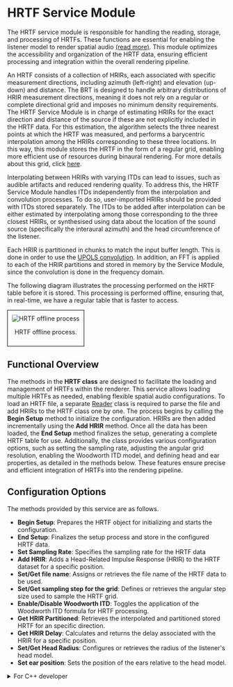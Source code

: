 # HRTF Service Module

The HRTF service module is responsible for handling the reading, storage, and processing of HRTFs. These functions are essential for enabling the listener model to render spatial audio [(read more)](../listener-models/hrtf-models/listener-acoustic-model-hrtf.md). This module optimizes the accessibility and organization of the HRTF data, ensuring efficient processing and integration within the overall rendering pipeline.

An HRTF consists of a collection of HRIRs, each associated with specific measurement directions, including azimuth (left-right) and elevation (up-down) and distance. The BRT is designed to handle arbitrary distributions of HRIR measurement directions, meaning it does not rely on a regular or complete directional grid and imposes no minimum density requirements. The HRTF Service Module is in charge of estimating HRIRs for the exact direction and distance of the source if these are not explicitly included in the HRTF data. For this estimation, the algorithm selects the three nearest points at which the HRTF was measured, and performs a barycentric interpolation among the HRIRs corresponding to these three locations. In this way, this module stores the HRTF in the form of a regular grid, enabling more efficient use of resources during binaural rendering. For more details about this grid, click [here](../../assets/technical-report/SONICOM_TR3.1_BRT%20REGULAR%20GRID%20DISTRIBUTION%20OF%20POINTS%20IN%20THE%20SPHERE%20USED%20BY%20THE%20BRT.pdf). 


Interpolating between HRIRs with varying ITDs can lead to issues, such as audible artifacts and reduced rendering quality. To address this, the HRTF Service Module handles ITDs independently from the interpolation and convolution processes. To do so, user-imported HRIRs should be provided with ITDs stored separately. The ITDs to be added after interpolation can be either estimated by interpolating among those corresponding to the three closest HRIRs, or synthesised using data about the location of the sound source (specifically the interaural azimuth) and the head circumference of the listener.

Each HRIR is partitioned in chunks to match the input buffer length. This is done in order to use the  [UPOLS convolution](../common/uniform-partitioned-convolution.md). In addition, an FFT is applied to each of the HRIR partitions and stored in memory by the Service Module, since the convolution is done in the frequency domain.

The following diagram illustrates the processing performed on the HRTF table before it is stored. This processing is performed offline, ensuring that, in real-time, we have a regular table that is faster to access.

<div style="border: 1px solid #000; padding: 10px; display: inline-block;">
    <img src="/BRT-Documentation/assets/HRTF_offlineProcess.png" alt="HRTF offline process" style="display: block; margin: 0 auto;">
    <p style="text-align: center;">HRTF offline process.</p>
</div>

<!--
## Architecture

<div style="border: 1px solid #000; padding: 10px; display: inline-block;">
    <img src="/BRT-Documentation/assets/sysmldiagrams/none.png" alt="HRTF offline process" style="display: block; margin: 0 auto;">
    <p style="text-align: center;">HRTF class diagram.</p>
</div>
-->

## Functional Overview

The methods in the **HRTF class** are designed to facilitate the loading and management of HRTFs within the renderer. This service allows loading multiple HRTFs as needed, enabling flexible spatial audio configurations. To load an HRTF file, a separate [Reader](../readers/index.md) class is required to parse the file and add HRIRs to the HRTF class one by one. The process begins by calling the **Begin Setup** method to initialize the configuration. HRIRs are then added incrementally using the **Add HRIR** method. Once all the data has been loaded, the **End Setup** method finalizes the setup, generating a complete HRTF table for use. Additionally, the class provides various configuration options, such as setting the sampling rate, adjusting the angular grid resolution, enabling the Woodworth ITD model, and defining head and ear properties, as detailed in the methods below. These features ensure precise and efficient integration of HRTFs into the rendering pipeline.


## Configuration Options

The methods provided by this service are as follows.

- **Begin Setup**: Prepares the HRTF object for initializing and starts the configuration.
- **End Setup**: Finalizes the setup process and store in the configured HRTF data.
- **Set Sampling Rate**:  Specifies the sampling rate for the HRTF data
- **Add HRIR**: Adds a Head-Related Impulse Response (HRIR) to the HRTF dataset for a specific position.
- **Set/Get file name**: Assigns or retrieves the file name of the HRTF data to be used.
- **Set/Get sampling step for the grid**: Defines or retrieves the angular step size used to sample the HRTF grid.
- **Enable/Disable Woodworth ITD**: Toggles the application of the Woodworth ITD formula for HRTF processing.
- **Get HRIR Partitioned**: Retrieves  the interpolated and partitioned stored HRTF for an specific direction.
- **Get HRIR Delay**: Calculates and returns the delay associated with the HRIR for a specific position.
- **Set/Get Head Radius**: Configures or retrieves the radius of the listener's head model.
- **Set ear position**: Sets the position of the ears relative to the head model.

<details>
<summary>For C++ developer</summary>

<ul>
<li><strong>File</strong>: /include/LServiceModules/HRTF.hpp</li>
<li><strong>Class name</strong>: CHRTF</li>
<li><strong>Inheritance</strong>: CServicesBase</li>
<li><strong>Namespace</strong>: BRTServices</li>
<li><strong>Classes that instance</strong>:
    <ul>
        <li></li>
    </ul>
</li>
</ul> 

<h2>Class inheritance diagram</h2>
<!-- <div style="border: 1px solid #000; padding: 10px; display: inline-block;">
    <img src="/BRT-Documentation/assets/sysmldiagrams/HRTFListenerModel.png" alt="Listener HRTF Model Internal diagram" style="display: block; margin: 0 auto;">
    <p style="text-align: center;">Listener HRTF Model Internal diagram.</p>
</div> -->
<br>

<h2>How to instantiate and load</h2>


```cpp
// Assuming SOFA_FILEPATH contains the SOFA filename including the path
std::shared_ptr<BRTServices::CHRTF> hrtf = std::make_shared<BRTServices::CHRTF>();
bool hrtfSofaLoaded = AppUtils::LoadSofaFile(SOFA_FILEPATH, hrtf);        
    if (!hrtfSofaLoaded) {
        // ERROR
    }
```

<h2>How to connect it to a listener</h2>

```cpp
// Assuming that the ID of this listener is contained in _listenerID and 
// that the HRTF is already lsuccessfuly loaded into hrtf.
std::shared_ptr<BRTBase::CListener> listener = brtManager->GetListener(listenerID);
listener->SetHRTF(hrtf);
```


<h2>Public methods</h2>

```cpp
int32_t GetHRIRLength() const
void SetGridSamplingStep(int _samplingStep) 
int GetGridSamplingStep() 

bool BeginSetup(int32_t _HRIRLength, BRTServices::TEXTRAPOLATION_METHOD _extrapolationMethod) override 
void AddHRTFTable(T_HRTFTable&& newTable)
void AddHRIR(double _azimuth, double _elevation, double _distance, Common::CVector3 listenerPosition, THRIRStruct&& newHRIR) override 
bool EndSetup() override 

void EnableWoodworthITD() 
void DisableWoodworthITD() 
bool IsWoodworthITDEnabled() 

const std::vector<CMonoBuffer<float>> GetHRIRPartitioned(Common::T_ear ear, float _azimuth, float _elevation, bool runTimeInterpolation, const Common::CTransform& /* _listenerLocation*/ ) const override
THRIRPartitionedStruct GetHRIRDelay(Common::T_ear ear, float _azimuthCenter, float _elevationCenter, bool runTimeInterpolation,	Common::CTransform& _listenerLocation) 
const int32_t GetHRIRNumberOfSubfilters() const 
const int32_t GetHRIRSubfilterLength() const override 
bool IsHRTFLoaded()
float GetHRTFDistanceOfMeasurement() override 

void SetTitle(std::string _title) override 
void SetDatabaseName(std::string _databaseName) override 
void SetListenerShortName(std::string _listenerShortName) override 

void SetFilename(std::string _fileName) override 
std::string GetFilename() override 

void SetHeadRadius(float _headRadius) override
float GetHeadRadius() override 

void SetEarPosition(Common::T_ear _ear, Common::CVector3 _earPosition) override 
void SetCranialGeometryAsDefault() override 
Common::CVector3 GetEarLocalPosition(Common::T_ear _ear) 

void SetSamplingRate(int _samplingRate) 

```

</details>



